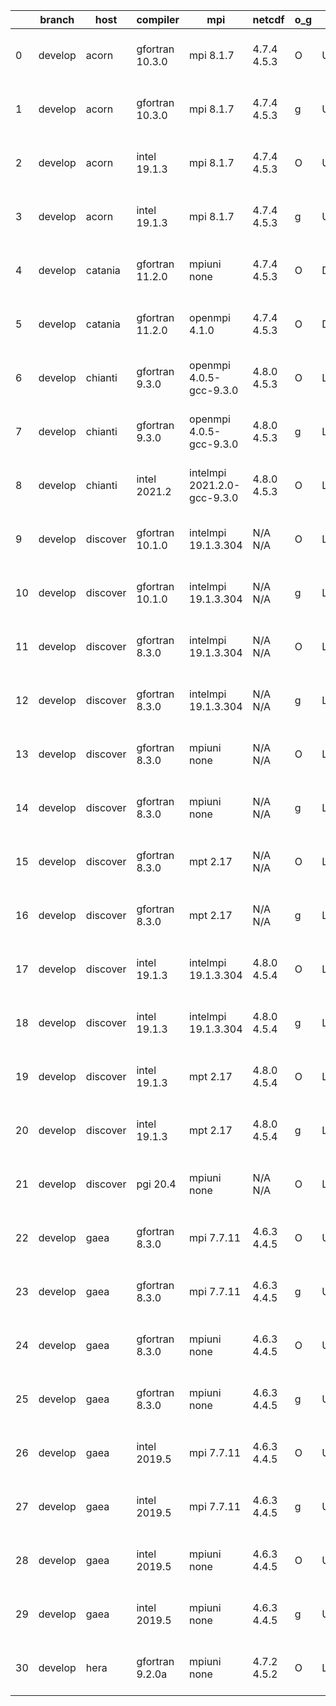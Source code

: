 |    | branch   | host     | compiler        | mpi                         | netcdf      | o_g   | os     | build   |   u_pass |   u_fail |   s_pass |   s_fail |   e_pass |   e_fail |   nuopc_pass |   nuopc_fail | artifacts_hash                                                                                                                                                        | modified                  |
|----|----------|----------|-----------------|-----------------------------|-------------|-------|--------|---------|----------|----------|----------|----------|----------|----------|--------------|--------------|-----------------------------------------------------------------------------------------------------------------------------------------------------------------------|---------------------------|
|  0 | develop  | acorn    | gfortran 10.3.0 | mpi 8.1.7                   | 4.7.4 4.5.3 | O     | Unicos | pass    |    13662 |        0 |       49 |        0 |       80 |        0 |           50 |            0 | [artifacts](https://github.com/esmf-org/esmf-test-artifacts/tree/a07e64b742ab724932bbd7d1806b8c9a89c7d187/develop/acorn/gfortran/10.3.0/O/mpi/8.1.7)                  | 2022-04-20 01:55:02 +0000 |
|  1 | develop  | acorn    | gfortran 10.3.0 | mpi 8.1.7                   | 4.7.4 4.5.3 | g     | Unicos | pass    |    13662 |        0 |       49 |        0 |       80 |        0 |           50 |            0 | [artifacts](https://github.com/esmf-org/esmf-test-artifacts/tree/b748e3eac58fd87c8ce87d525e9acb1db8a22dd9/develop/acorn/gfortran/10.3.0/g/mpi/8.1.7)                  | 2022-04-20 01:59:09 +0000 |
|  2 | develop  | acorn    | intel 19.1.3    | mpi 8.1.7                   | 4.7.4 4.5.3 | O     | Unicos | pass    |    13662 |        0 |       49 |        0 |       80 |        0 |           50 |            0 | [artifacts](https://github.com/esmf-org/esmf-test-artifacts/tree/14f145725f803fb98f2523bd780fc4b76d9937bc/develop/acorn/intel/19.1.3/O/mpi/8.1.7)                     | 2022-04-20 01:58:27 +0000 |
|  3 | develop  | acorn    | intel 19.1.3    | mpi 8.1.7                   | 4.7.4 4.5.3 | g     | Unicos | pass    |    13662 |        0 |       49 |        0 |       80 |        0 |           50 |            0 | [artifacts](https://github.com/esmf-org/esmf-test-artifacts/tree/41e8fc3216dc6b8b3dcc81478019dc43c4f4d858/develop/acorn/intel/19.1.3/g/mpi/8.1.7)                     | 2022-04-20 01:57:35 +0000 |
|  4 | develop  | catania  | gfortran 11.2.0 | mpiuni none                 | 4.7.4 4.5.3 | O     | Darwin | pass    |    12136 |        0 |        8 |        0 |       43 |        0 |            0 |           50 | [artifacts](https://github.com/esmf-org/esmf-test-artifacts/tree/6bfa62b1ab3d76f61c4febf23f74d8d9b9846527/develop/catania/gfortran/11.2.0/O/mpiuni/none)              | 2022-04-20 00:39:54 -0600 |
|  5 | develop  | catania  | gfortran 11.2.0 | openmpi 4.1.0               | 4.7.4 4.5.3 | O     | Darwin | pass    |    13508 |      154 |       41 |        8 |       80 |        0 |           45 |            5 | [artifacts](https://github.com/esmf-org/esmf-test-artifacts/tree/bae6414ee3fb875dc70f45c92d5c75c2fa64a934/develop/catania/gfortran/11.2.0/O/openmpi/4.1.0)            | 2022-04-20 00:06:34 -0600 |
|  6 | develop  | chianti  | gfortran 9.3.0  | openmpi 4.0.5-gcc-9.3.0     | 4.8.0 4.5.3 | O     | Linux  | pass    |    13662 |        0 |       49 |        0 |       80 |        0 |           50 |            0 | [artifacts](https://github.com/esmf-org/esmf-test-artifacts/tree/5c47880f65772fedb29603016399832b56f81fdb/develop/chianti/gfortran/9.3.0/O/openmpi/4.0.5-gcc-9.3.0)   | 2022-04-20 01:54:30 -0400 |
|  7 | develop  | chianti  | gfortran 9.3.0  | openmpi 4.0.5-gcc-9.3.0     | 4.8.0 4.5.3 | g     | Linux  | pass    |    13662 |        0 |       49 |        0 |       80 |        0 |           50 |            0 | [artifacts](https://github.com/esmf-org/esmf-test-artifacts/tree/cb783748d241ba24048ce570104b5a47bd2d420b/develop/chianti/gfortran/9.3.0/g/openmpi/4.0.5-gcc-9.3.0)   | 2022-04-20 02:51:19 -0400 |
|  8 | develop  | chianti  | intel 2021.2    | intelmpi 2021.2.0-gcc-9.3.0 | 4.8.0 4.5.3 | O     | Linux  | pass    |    13662 |        0 |       49 |        0 |       80 |        0 |           50 |            0 | [artifacts](https://github.com/esmf-org/esmf-test-artifacts/tree/4a7d582117c3df85d743e0888c2b2106bf65c5a6/develop/chianti/intel/2021.2/O/intelmpi/2021.2.0-gcc-9.3.0) | 2022-04-20 02:25:31 -0400 |
|  9 | develop  | discover | gfortran 10.1.0 | intelmpi 19.1.3.304         | N/A N/A     | O     | Linux  | pass    |    13647 |       15 |       49 |        0 |       80 |        0 |           50 |            0 | [artifacts](https://github.com/esmf-org/esmf-test-artifacts/tree/48f323559c18099c60017abd2ac4154a0099a6e9/develop/discover/gfortran/10.1.0/O/intelmpi/19.1.3.304)     | 2022-04-20 01:38:46 -0400 |
| 10 | develop  | discover | gfortran 10.1.0 | intelmpi 19.1.3.304         | N/A N/A     | g     | Linux  | pass    |    13647 |       15 |       49 |        0 |       80 |        0 |           50 |            0 | [artifacts](https://github.com/esmf-org/esmf-test-artifacts/tree/df4cac337d3171b2fce47f65a980a73c2a6a2775/develop/discover/gfortran/10.1.0/g/intelmpi/19.1.3.304)     | 2022-04-20 01:48:08 -0400 |
| 11 | develop  | discover | gfortran 8.3.0  | intelmpi 19.1.3.304         | N/A N/A     | O     | Linux  | pass    |    13647 |       15 |       49 |        0 |       80 |        0 |           50 |            0 | [artifacts](https://github.com/esmf-org/esmf-test-artifacts/tree/4292f39e4a885b20cfe1b63725fe21a85dfd0672/develop/discover/gfortran/8.3.0/O/intelmpi/19.1.3.304)      | 2022-04-20 01:40:59 -0400 |
| 12 | develop  | discover | gfortran 8.3.0  | intelmpi 19.1.3.304         | N/A N/A     | g     | Linux  | pass    |    13647 |       15 |       49 |        0 |       80 |        0 |           50 |            0 | [artifacts](https://github.com/esmf-org/esmf-test-artifacts/tree/bb4c36229b9a7458bafae610888c373d750a0fcb/develop/discover/gfortran/8.3.0/g/intelmpi/19.1.3.304)      | 2022-04-20 01:45:46 -0400 |
| 13 | develop  | discover | gfortran 8.3.0  | mpiuni none                 | N/A N/A     | O     | Linux  | pass    |    12136 |        0 |        8 |        0 |       43 |        0 |            0 |           50 | [artifacts](https://github.com/esmf-org/esmf-test-artifacts/tree/f2d542396dd8e2fb739d6950ea093db42da13f49/develop/discover/gfortran/8.3.0/O/mpiuni/none)              | 2022-04-20 01:29:11 -0400 |
| 14 | develop  | discover | gfortran 8.3.0  | mpiuni none                 | N/A N/A     | g     | Linux  | pass    |    12136 |        0 |        8 |        0 |       43 |        0 |            0 |           50 | [artifacts](https://github.com/esmf-org/esmf-test-artifacts/tree/f2e9ede211512e057aa57afd8826938eb0a6c6ea/develop/discover/gfortran/8.3.0/g/mpiuni/none)              | 2022-04-20 01:37:42 -0400 |
| 15 | develop  | discover | gfortran 8.3.0  | mpt 2.17                    | N/A N/A     | O     | Linux  | pass    |    13662 |        0 |       49 |        0 |       80 |        0 |           46 |            4 | [artifacts](https://github.com/esmf-org/esmf-test-artifacts/tree/dbf7dde7eef3440a10dc7efb59394a3cee0e6273/develop/discover/gfortran/8.3.0/O/mpt/2.17)                 | 2022-04-20 01:33:20 -0400 |
| 16 | develop  | discover | gfortran 8.3.0  | mpt 2.17                    | N/A N/A     | g     | Linux  | pass    |    13662 |        0 |       49 |        0 |       80 |        0 |           46 |            4 | [artifacts](https://github.com/esmf-org/esmf-test-artifacts/tree/5e7d4aa48e93d7223b3741edd6eb8b185203449b/develop/discover/gfortran/8.3.0/g/mpt/2.17)                 | 2022-04-20 01:36:35 -0400 |
| 17 | develop  | discover | intel 19.1.3    | intelmpi 19.1.3.304         | 4.8.0 4.5.4 | O     | Linux  | pass    |    13662 |        0 |       49 |        0 |       80 |        0 |           50 |            0 | [artifacts](https://github.com/esmf-org/esmf-test-artifacts/tree/f1052e9904f9d5ce4ba2b1ce34ce1c851e423a2b/develop/discover/intel/19.1.3/O/intelmpi/19.1.3.304)        | 2022-04-20 02:00:09 -0400 |
| 18 | develop  | discover | intel 19.1.3    | intelmpi 19.1.3.304         | 4.8.0 4.5.4 | g     | Linux  | pass    |    13662 |        0 |       49 |        0 |       80 |        0 |           50 |            0 | [artifacts](https://github.com/esmf-org/esmf-test-artifacts/tree/e78185d44739825baa60edfa174624224c6afcb0/develop/discover/intel/19.1.3/g/intelmpi/19.1.3.304)        | 2022-04-20 01:58:54 -0400 |
| 19 | develop  | discover | intel 19.1.3    | mpt 2.17                    | 4.8.0 4.5.4 | O     | Linux  | pass    |    13662 |        0 |       49 |        0 |       80 |        0 |            0 |           50 | [artifacts](https://github.com/esmf-org/esmf-test-artifacts/tree/a11293880861a33fc2be1409f6a73aaed8a44e46/develop/discover/intel/19.1.3/O/mpt/2.17)                   | 2022-04-20 01:49:02 -0400 |
| 20 | develop  | discover | intel 19.1.3    | mpt 2.17                    | 4.8.0 4.5.4 | g     | Linux  | pass    |    13662 |        0 |       49 |        0 |       80 |        0 |            0 |           50 | [artifacts](https://github.com/esmf-org/esmf-test-artifacts/tree/df4cac337d3171b2fce47f65a980a73c2a6a2775/develop/discover/intel/19.1.3/g/mpt/2.17)                   | 2022-04-20 01:48:08 -0400 |
| 21 | develop  | discover | pgi 20.4        | mpiuni none                 | N/A N/A     | O     | Linux  | pass    |    11510 |      626 |        6 |        2 |       40 |        3 |            0 |           50 | [artifacts](https://github.com/esmf-org/esmf-test-artifacts/tree/d49f014a01f8bae553df50fcd7030ee098d9958a/develop/discover/pgi/20.4/O/mpiuni/none)                    | 2022-04-20 03:09:38 -0400 |
| 22 | develop  | gaea     | gfortran 8.3.0  | mpi 7.7.11                  | 4.6.3 4.4.5 | O     | Unicos | pass    |    13661 |        1 |       49 |        0 |       80 |        0 |           47 |            3 | [artifacts](https://github.com/esmf-org/esmf-test-artifacts/tree/04c43596294d2f8195ed35c4282be315adefd1b9/develop/gaea/gfortran/8.3.0/O/mpi/7.7.11)                   | 2022-04-20 02:01:28 -0400 |
| 23 | develop  | gaea     | gfortran 8.3.0  | mpi 7.7.11                  | 4.6.3 4.4.5 | g     | Unicos | pass    |    13661 |        1 |       49 |        0 |       80 |        0 |           47 |            3 | [artifacts](https://github.com/esmf-org/esmf-test-artifacts/tree/95189dceeee66af9fb8a3289ee7f5267c08df7b5/develop/gaea/gfortran/8.3.0/g/mpi/7.7.11)                   | 2022-04-20 02:31:51 -0400 |
| 24 | develop  | gaea     | gfortran 8.3.0  | mpiuni none                 | 4.6.3 4.4.5 | O     | Unicos | pass    |    12136 |        0 |        8 |        0 |       43 |        0 |            0 |           50 | [artifacts](https://github.com/esmf-org/esmf-test-artifacts/tree/67fc90ab6baea4543dbdebebc96f4d5f3b477460/develop/gaea/gfortran/8.3.0/O/mpiuni/none)                  | 2022-04-20 01:49:42 -0400 |
| 25 | develop  | gaea     | gfortran 8.3.0  | mpiuni none                 | 4.6.3 4.4.5 | g     | Unicos | pass    |    12136 |        0 |        8 |        0 |       43 |        0 |            0 |           50 | [artifacts](https://github.com/esmf-org/esmf-test-artifacts/tree/e8c5d7d45d994b2b388075c0180e495964ab3837/develop/gaea/gfortran/8.3.0/g/mpiuni/none)                  | 2022-04-20 02:15:07 -0400 |
| 26 | develop  | gaea     | intel 2019.5    | mpi 7.7.11                  | 4.6.3 4.4.5 | O     | Unicos | pass    |    13647 |       15 |       49 |        0 |       80 |        0 |           47 |            3 | [artifacts](https://github.com/esmf-org/esmf-test-artifacts/tree/141c430c6bb7e19ff4547db37882dd80c4ed4581/develop/gaea/intel/2019.5/O/mpi/7.7.11)                     | 2022-04-20 01:33:47 -0400 |
| 27 | develop  | gaea     | intel 2019.5    | mpi 7.7.11                  | 4.6.3 4.4.5 | g     | Unicos | pass    |    13647 |       15 |       49 |        0 |       80 |        0 |           47 |            3 | [artifacts](https://github.com/esmf-org/esmf-test-artifacts/tree/2d3f13d346dfd3a20d41ea0afe6a42b52572d832/develop/gaea/intel/2019.5/g/mpi/7.7.11)                     | 2022-04-20 01:52:20 -0400 |
| 28 | develop  | gaea     | intel 2019.5    | mpiuni none                 | 4.6.3 4.4.5 | O     | Unicos | pass    |    12121 |       15 |        8 |        0 |       43 |        0 |            0 |           50 | [artifacts](https://github.com/esmf-org/esmf-test-artifacts/tree/629903cfb6f499941a130cfa377c7575e6b9a3fe/develop/gaea/intel/2019.5/O/mpiuni/none)                    | 2022-04-20 01:23:09 -0400 |
| 29 | develop  | gaea     | intel 2019.5    | mpiuni none                 | 4.6.3 4.4.5 | g     | Unicos | pass    |    12121 |       15 |        8 |        0 |       43 |        0 |            0 |           50 | [artifacts](https://github.com/esmf-org/esmf-test-artifacts/tree/e3da61298e5fa48b5e1af1d2c44dfb2483f3be09/develop/gaea/intel/2019.5/g/mpiuni/none)                    | 2022-04-20 01:31:29 -0400 |
| 30 | develop  | hera     | gfortran 9.2.0a | mpiuni none                 | 4.7.2 4.5.2 | O     | Linux  | pass    |    12136 |        0 |        8 |        0 |       43 |        0 |            0 |           50 | [artifacts](https://github.com/esmf-org/esmf-test-artifacts/tree/60c7b4f5d75c9127205c391ccfa4f52253bdb26c/develop/hera/gfortran/9.2.0a/O/mpiuni/none)                 | 2022-04-20 06:19:45 +0000 |